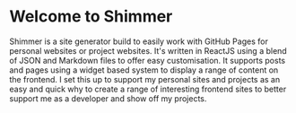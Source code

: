 # Welcome to Shimmer

Shimmer is a site generator build to easily work with GitHub Pages for personal websites or project websites. It's
written in ReactJS using a blend of JSON and Markdown files to offer easy customisation. It supports posts and pages using
a widget based system to display a range of content on the frontend. I set this up to support my personal sites and projects
as an easy and quick why to create a range of interesting frontend sites to better support me as a developer and show off
my projects.